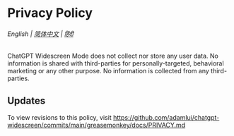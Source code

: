 # Privacy Policy

###### English | [简体中文](zh-cn/PRIVACY.md) | [हिंदी](hi/PRIVACY.md)

ChatGPT Widescreen Mode does not collect nor store any user data. No information is shared with third-parties for personally-targeted, behavioral marketing or any other purpose. No information is collected from any third-parties. 

## Updates

To view revisions to this policy, visit https://github.com/adamlui/chatgpt-widescreen/commits/main/greasemonkey/docs/PRIVACY.md
